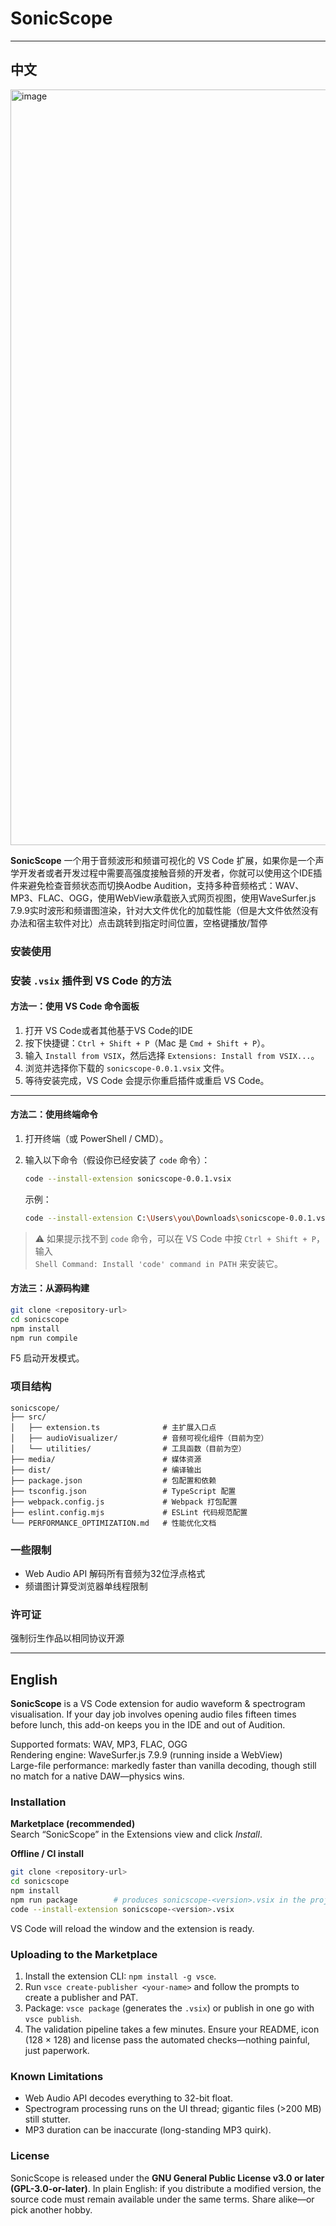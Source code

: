 # SonicScope

---

## 中文

<img width="1821" height="1209" alt="image" src="https://github.com/user-attachments/assets/5a6dbda8-bea1-4f2b-9f8f-c7557a30da30" />

**SonicScope** 
一个用于音频波形和频谱可视化的 VS Code 扩展，如果你是一个声学开发者或者开发过程中需要高强度接触音频的开发者，你就可以使用这个IDE插件来避免检查音频状态而切换Aodbe Audition，支持多种音频格式：WAV、MP3、FLAC、OGG，使用WebView承载嵌入式网页视图，使用WaveSurfer.js 7.9.9实时波形和频谱图渲染，针对大文件优化的加载性能（但是大文件依然没有办法和宿主软件对比）点击跳转到指定时间位置，空格键播放/暂停


### 安装使用

### 安装 `.vsix` 插件到 VS Code 的方法

#### 方法一：使用 VS Code 命令面板
1. 打开 VS Code或者其他基于VS Code的IDE
2. 按下快捷键：`Ctrl + Shift + P`（Mac 是 `Cmd + Shift + P`）。
3. 输入 `Install from VSIX`，然后选择 `Extensions: Install from VSIX...`。
4. 浏览并选择你下载的 `sonicscope-0.0.1.vsix` 文件。
5. 等待安装完成，VS Code 会提示你重启插件或重启 VS Code。

---

#### 方法二：使用终端命令
1. 打开终端（或 PowerShell / CMD）。
2. 输入以下命令（假设你已经安装了 `code` 命令）：

   ```bash
   code --install-extension sonicscope-0.0.1.vsix
   ```

   示例：

   ```bash
   code --install-extension C:\Users\you\Downloads\sonicscope-0.0.1.vsix
   ```

> ⚠️ 如果提示找不到 `code` 命令，可以在 VS Code 中按 `Ctrl + Shift + P`，输入  
> `Shell Command: Install 'code' command in PATH` 来安装它。


#### 方法三：从源码构建

```bash
git clone <repository-url>
cd sonicscope
npm install
npm run compile
```
 F5 启动开发模式。


### 项目结构

```
sonicscope/
├── src/
│   ├── extension.ts              # 主扩展入口点
│   ├── audioVisualizer/          # 音频可视化组件（目前为空）
│   └── utilities/                # 工具函数（目前为空）
├── media/                        # 媒体资源
├── dist/                         # 编译输出
├── package.json                  # 包配置和依赖
├── tsconfig.json                 # TypeScript 配置
├── webpack.config.js             # Webpack 打包配置
├── eslint.config.mjs             # ESLint 代码规范配置
└── PERFORMANCE_OPTIMIZATION.md   # 性能优化文档
```

### 一些限制

- Web Audio API 解码所有音频为32位浮点格式
- 频谱图计算受浏览器单线程限制

### 许可证

强制衍生作品以相同协议开源

---

## English

**SonicScope** is a VS Code extension for audio waveform & spectrogram visualisation. If your day job involves opening audio files fifteen times before lunch, this add-on keeps you in the IDE and out of Audition.

Supported formats: WAV, MP3, FLAC, OGG  
Rendering engine: WaveSurfer.js 7.9.9 (running inside a WebView)  
Large-file performance: markedly faster than vanilla decoding, though still no match for a native DAW—physics wins.

### Installation

**Marketplace (recommended)**  
Search “SonicScope” in the Extensions view and click *Install*.

**Offline / CI install**  
```bash
git clone <repository-url>
cd sonicscope
npm install
npm run package        # produces sonicscope-<version>.vsix in the project root
code --install-extension sonicscope-<version>.vsix
```
VS Code will reload the window and the extension is ready.

### Uploading to the Marketplace

1. Install the extension CLI: `npm install -g vsce`.
2. Run `vsce create-publisher <your-name>` and follow the prompts to create a publisher and PAT.
3. Package: `vsce package` (generates the `.vsix`) or publish in one go with `vsce publish`.
4. The validation pipeline takes a few minutes. Ensure your README, icon (128 × 128) and license pass the automated checks—nothing painful, just paperwork.

### Known Limitations

- Web Audio API decodes everything to 32-bit float.
- Spectrogram processing runs on the UI thread; gigantic files (>200 MB) still stutter.
- MP3 duration can be inaccurate (long-standing MP3 quirk).

### License

SonicScope is released under the **GNU General Public License v3.0 or later (GPL-3.0-or-later)**. In plain English: if you distribute a modified version, the source code must remain available under the same terms. Share alike—or pick another hobby.
